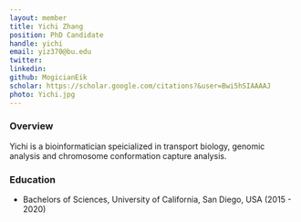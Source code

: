 ```yaml
---
layout: member
title: Yichi Zhang
position: PhD Candidate
handle: yichi
email: yiz370@bu.edu
twitter:
linkedin:
github: MogicianEik
scholar: https://scholar.google.com/citations?&user=Bwi5hSIAAAAJ
photo: Yichi.jpg
---
```


### Overview
Yichi is a bioinformatician speicialized in transport biology, genomic analysis and chromosome conformation capture analysis.  

### Education
- Bachelors of Sciences, University of California, San Diego, USA (2015 - 2020)
